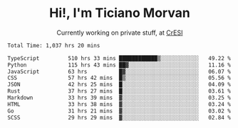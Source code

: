 <h1 align="center">Hi!, I'm Ticiano Morvan</h1>
<p align="center">Currently working on private stuff, at <a href="https://cresi.com.ar" target="_blank">CrESI</a></p>

<!--START_SECTION:waka-->

```txt
Total Time: 1,037 hrs 20 mins

TypeScript         510 hrs 33 mins ████████████▒░░░░░░░░░░░░   49.22 %
Python             115 hrs 43 mins ██▓░░░░░░░░░░░░░░░░░░░░░░   11.16 %
JavaScript         63 hrs          █▓░░░░░░░░░░░░░░░░░░░░░░░   06.07 %
CSS                57 hrs 42 mins  █▒░░░░░░░░░░░░░░░░░░░░░░░   05.56 %
JSON               42 hrs 25 mins  █░░░░░░░░░░░░░░░░░░░░░░░░   04.09 %
Rust               37 hrs 27 mins  █░░░░░░░░░░░░░░░░░░░░░░░░   03.61 %
Markdown           33 hrs 39 mins  ▓░░░░░░░░░░░░░░░░░░░░░░░░   03.25 %
HTML               33 hrs 38 mins  ▓░░░░░░░░░░░░░░░░░░░░░░░░   03.24 %
Go                 31 hrs 21 mins  ▓░░░░░░░░░░░░░░░░░░░░░░░░   03.02 %
SCSS               29 hrs 29 mins  ▓░░░░░░░░░░░░░░░░░░░░░░░░   02.84 %
```

<!--END_SECTION:waka-->
